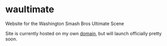 # waultimate
Website for the Washington Smash Bros Ultimate Scene

Site is currently hosted on my own [domain](https://joncady.me/waultimate/), but will launch officially pretty soon.
